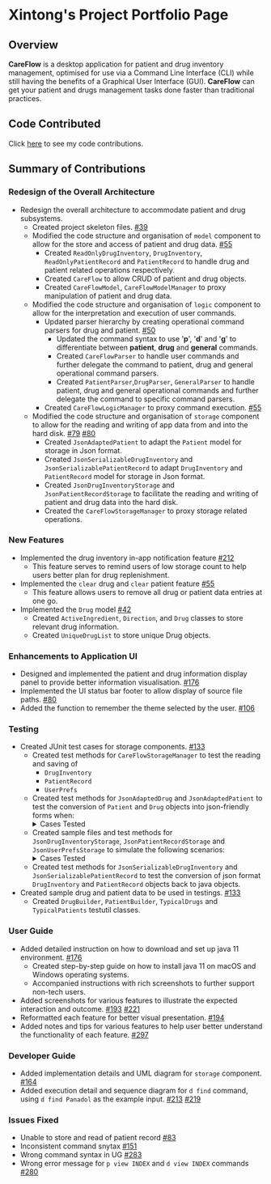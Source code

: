 # Xintong's Project Portfolio Page

## Overview
**CareFlow** is a desktop application for patient and drug inventory management, optimised for use via a Command Line Interface (CLI) while still having the benefits of a Graphical User Interface (GUI). 
**CareFlow** can get your patient and drugs management tasks done faster than traditional practices.

## Code Contributed
Click [here](https://nus-cs2103-ay2223s2.github.io/tp-dashboard/?search=emrysil&breakdown=true&sort=groupTitle%20dsc&sortWithin=title&since=2023-02-17&timeframe=commit&mergegroup=&groupSelect=groupByRepos&checkedFileTypes=docs~functional-code~test-code~other) to see my code contributions.

## Summary of Contributions
### **Redesign of the Overall Architecture**
  - Redesign the overall architecture to accommodate patient and drug subsystems.
    - Created project skeleton files. [#39](https://github.com/AY2223S2-CS2103T-W09-3/tp/pull/39)
    - Modified the code structure and organisation of `model` component to allow for the store and access of patient and drug data. [#55](https://github.com/AY2223S2-CS2103T-W09-3/tp/pull/55)
      - Created `ReadOnlyDrugInventory`, `DrugInventory`, `ReadOnlyPatientRecord` and `PatientRecord` to handle drug and patient related operations respectively.
      - Created `CareFlow` to allow CRUD of patient and drug objects.
      - Created `CareFlowModel`, `CareFlowModelManager` to proxy manipulation of patient and drug data.
    - Modified the code structure and organisation of `logic` component to allow for the interpretation and execution of user commands.
      - Updated parser hierarchy by creating operational command parsers for drug and patient. [#50](https://github.com/AY2223S2-CS2103T-W09-3/tp/pull/50)
        - Updated the command syntax to use '**p**', '**d**' and '**g**' to differentiate between **patient**, **drug** and **general** commands.
        - Created `CareFlowParser` to handle user commands and further delegate the command to patient, drug and general operational command parsers.
        - Created `PatientParser`,`DrugParser`, `GeneralParser` to handle patient, drug and general operational commands and further delegate the command to specific command parsers.
      - Created `CareFlowLogicManager` to proxy command execution. [#55](https://github.com/AY2223S2-CS2103T-W09-3/tp/pull/55)
    - Modified the code structure and organisation of `storage` component to allow for the reading and writing of app data from and into the hard disk. [#79](https://github.com/AY2223S2-CS2103T-W09-3/tp/pull/79) [#80](https://github.com/AY2223S2-CS2103T-W09-3/tp/pull/80)
      - Created `JsonAdaptedPatient` to adapt the `Patient` model for storage in Json format.
      - Created `JsonSerializableDrugInventory` and `JsonSerializablePatientRecord` to adapt `DrugInventory` and `PatientRecord` model for storage in Json format. 
      - Created `JsonDrugInventoryStorage` and `JsonPatientRecordStorage` to facilitate the reading and writing of patient and drug data into the hard disk.
      - Created the `CareFlowStorageManager` to proxy storage related operations.
### **New Features**
  - Implemented the drug inventory in-app notification feature [#212](https://github.com/AY2223S2-CS2103T-W09-3/tp/pull/212)
    - This feature serves to remind users of low storage count to help users better plan for drug replenishment.
  - Implemented the `clear` drug and `clear` patient feature [#55](https://github.com/AY2223S2-CS2103T-W09-3/tp/pull/55)
    - This feature allows users to remove all drug or patient data entries at one go.
  - Implemented the `Drug` model [#42](https://github.com/AY2223S2-CS2103T-W09-3/tp/pull/42)
    - Created `ActiveIngredient`, `Direction`, and `Drug` classes to store relevant drug information.
    - Created `UniqueDrugList` to store unique Drug objects.
### **Enhancements to Application UI**
  - Designed and implemented the patient and drug information display panel to provide better information visualisation. [#176](https://github.com/AY2223S2-CS2103T-W09-3/tp/pull/176)
  - Implemented the UI status bar footer to allow display of source file paths. [#80](https://github.com/AY2223S2-CS2103T-W09-3/tp/pull/80)
  - Added the function to remember the theme selected by the user. [#106](https://github.com/AY2223S2-CS2103T-W09-3/tp/pull/106/files)
### **Testing**
  - Created JUnit test cases for storage components. [#133](https://github.com/AY2223S2-CS2103T-W09-3/tp/pull/133)
    - Created test methods for `CareFlowStorageManager` to test the reading and saving of
      - `DrugInventory`
      - `PatientRecord`
      - `UserPrefs`
    - Created test methods for `JsonAdaptedDrug` and `JsonAdaptedPatient` to test the conversion of `Patient` and `Drug` objects into json-friendly forms when:
      <details>
      <summary>Cases Tested </summary>
      <ul> 
        <li>the fields are in order</li>
        <li>the fields are null</li>
        <li>the fields are invalid</li>
      </ul>
      </details>
    - Created sample files and test methods for `JsonDrugInventoryStorage`, `JsonPatientRecordStorage` and `JsonUserPrefsStorage` to simulate the following scenarios:
      <details>
      <summary>Cases Tested </summary>
      <ul>
        <li>reading from normal json file</li>
        <li>reading from non-json format file</li>
        <li>reading from json file with extra fields</li>
        <li>reading from json file with missing fields</li>
        <li>reading from json file with invalid fields</li>
        <li>reading from json file with both vald and invaild fields</li>
        <li>reading from json file with null value for compulsory fields</li>
        <li>saving normal `DrugInventory` and `PatientRecord` objects</li>
        <li>saving when `DrugInventory` and `PatientRecord` objects are null</li>
        <li>saving when file path is null</li>
      </ul>
      </details> 
    - Created test methods for `JsonSerializableDrugInventory` and `JsonSerializablePatientRecord` to test the conversion of json format `DrugInventory` and `PatientRecord` objects back to java objects.
  - Created sample drug and patient data to be used in testings. [#133](https://github.com/AY2223S2-CS2103T-W09-3/tp/pull/133)
    - Created `DrugBuilder`, `PatientBuilder`, `TypicalDrugs` and `TypicalPatients` testutil classes.
### **User Guide**
  - Added detailed instruction on how to download and set up java 11 environment. [#176](https://github.com/AY2223S2-CS2103T-W09-3/tp/pull/176)
    - Created step-by-step guide on how to install java 11 on macOS and Windows operating systems.
    - Accompanied instructions with rich screenshots to further support non-tech users.
  - Added screenshots for various features to illustrate the expected interaction and outcome. [#193](https://github.com/AY2223S2-CS2103T-W09-3/tp/pull/193) [#221](https://github.com/AY2223S2-CS2103T-W09-3/tp/pull/221)
  - Reformatted each feature for better visual presentation. [#194](https://github.com/AY2223S2-CS2103T-W09-3/tp/pull/194)
  - Added notes and tips for various features to help user better understand the functionality of each feature. [#297](https://github.com/AY2223S2-CS2103T-W09-3/tp/pull/297)
### **Developer Guide**
  - Added implementation details and UML diagram for `storage` component. [#164](https://github.com/AY2223S2-CS2103T-W09-3/tp/pull/164)
  - Added execution detail and sequence diagram for `d find` command, using `d find Panadol` as the example input. [#213](https://github.com/AY2223S2-CS2103T-W09-3/tp/pull/213) [#219](https://github.com/AY2223S2-CS2103T-W09-3/tp/pull/219)
### **Issues Fixed**
  - Unable to store and read of patient record [#83](https://github.com/AY2223S2-CS2103T-W09-3/tp/pull/83)
  - Inconsistent command snytax [#151](https://github.com/AY2223S2-CS2103T-W09-3/tp/pull/151)
  - Wrong command syntax in UG [#283](https://github.com/AY2223S2-CS2103T-W09-3/tp/pull/283)
  - Wrong error message for `p view INDEX`  and `d view INDEX` commands [#280](https://github.com/AY2223S2-CS2103T-W09-3/tp/pull/280)

